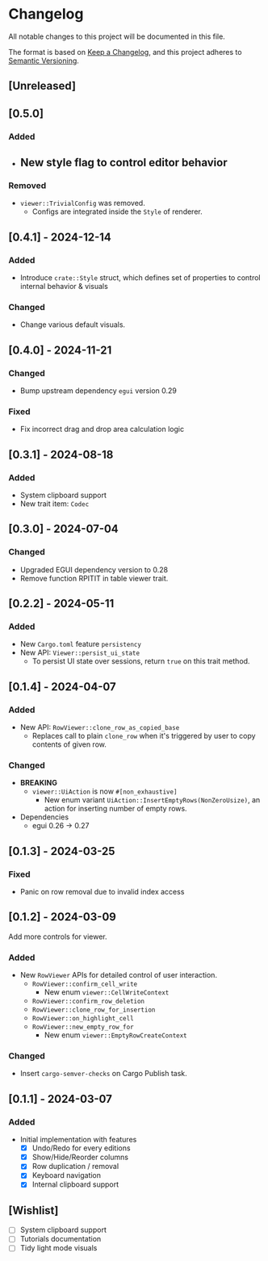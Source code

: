 # Changelog

All notable changes to this project will be documented in this file.

The format is based on [Keep a Changelog],
and this project adheres to [Semantic Versioning].

## [Unreleased]

## [0.5.0] 

### Added

- New style flag to control editor behavior
  - 

### Removed

- `viewer::TrivialConfig` was removed.
  - Configs are integrated inside the `Style` of renderer. 

## [0.4.1] - 2024-12-14

### Added

- Introduce `crate::Style` struct, which defines set of properties to control internal
  behavior & visuals

### Changed

- Change various default visuals.

## [0.4.0] - 2024-11-21

### Changed

- Bump upstream dependency `egui` version 0.29

### Fixed

- Fix incorrect drag and drop area calculation logic

## [0.3.1] - 2024-08-18

### Added

- System clipboard support
- New trait item: `Codec`

## [0.3.0] - 2024-07-04

### Changed

- Upgraded EGUI dependency version to 0.28
- Remove function RPITIT in table viewer trait.

## [0.2.2] - 2024-05-11

### Added 

- New `Cargo.toml` feature `persistency`
- New API: `Viewer::persist_ui_state`
  - To persist UI state over sessions, return `true` on this trait method.  

## [0.1.4] - 2024-04-07

### Added

- New API: `RowViewer::clone_row_as_copied_base`
  - Replaces call to plain `clone_row` when it's triggered by user to copy contents of given row.

### Changed

- **BREAKING** 
  - `viewer::UiAction` is now `#[non_exhaustive]`
    - New enum variant `UiAction::InsertEmptyRows(NonZeroUsize)`, an action for inserting number of empty rows.
- Dependencies
  - egui 0.26 -> 0.27
  
## [0.1.3] - 2024-03-25

### Fixed

- Panic on row removal due to invalid index access 

## [0.1.2] - 2024-03-09

Add more controls for viewer.

### Added

- New `RowViewer` APIs for detailed control of user interaction.
  - `RowViewer::confirm_cell_write`
    - New enum `viewer::CellWriteContext`
  - `RowViewer::confirm_row_deletion`
  - `RowViewer::clone_row_for_insertion`
  - `RowViewer::on_highlight_cell`
  - `RowViewer::new_empty_row_for`
    - New enum `viewer::EmptyRowCreateContext`

### Changed

- Insert `cargo-semver-checks` on Cargo Publish task.

## [0.1.1] - 2024-03-07

### Added

- Initial implementation with features
  - [x] Undo/Redo for every editions
  - [x] Show/Hide/Reorder columns
  - [x] Row duplication / removal
  - [x] Keyboard navigation
  - [x] Internal clipboard support

## [Wishlist]

- [ ] System clipboard support
- [ ] Tutorials documentation
- [ ] Tidy light mode visuals

<!-- Links -->
[keep a changelog]: https://keepachangelog.com/en/1.0.0/
[semantic versioning]: https://semver.org/spec/v2.0.0.html
